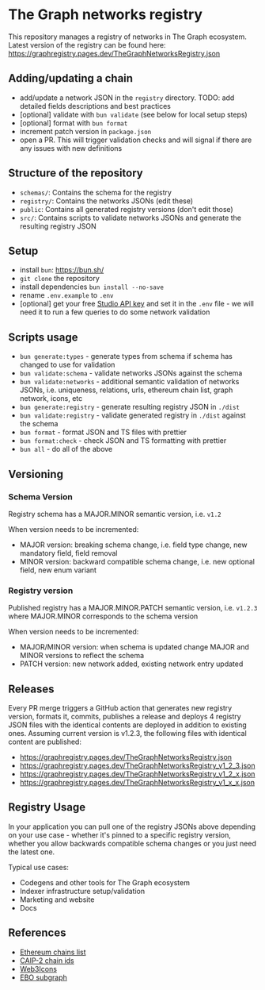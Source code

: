 # The Graph networks registry

This repository manages a registry of networks in The Graph ecosystem. Latest version of the registry can be found here: https://graphregistry.pages.dev/TheGraphNetworksRegistry.json

## Adding/updating a chain

- add/update a network JSON in the `registry` directory. TODO: add detailed fields descriptions and best practices
- [optional] validate with `bun validate` (see below for local setup steps)
- [optional] format with `bun format`
- increment patch version in `package.json`
- open a PR. This will trigger validation checks and will signal if there are any issues with new definitions

## Structure of the repository

- `schemas/`: Contains the schema for the registry
- `registry/`: Contains the networks JSONs (edit these)
- `public`: Contains all generated registry versions (don't edit those)
- `src/`: Contains scripts to validate networks JSONs and generate the resulting registry JSON

## Setup

- install `bun`: https://bun.sh/
- `git clone` the repository
- install dependencies `bun install --no-save`
- rename `.env.example` to `.env`
- [optional] get your free [Studio API key](https://thegraph.com/studio/apikeys/) and set it in the `.env` file - we will need it to run a few queries to do some network validation

## Scripts usage

- `bun generate:types` - generate types from schema if schema has changed to use for validation
- `bun validate:schema` - validate networks JSONs against the schema
- `bun validate:networks` - additional semantic validation of networks JSONs, i.e. uniqueness, relations, urls, ethereum chain list, graph network, icons, etc
- `bun generate:registry` - generate resulting registry JSON in `./dist`
- `bun validate:registry` - validate generated registry in `./dist` against the schema
- `bun format` - format JSON and TS files with prettier
- `bun format:check` - check JSON and TS formatting with prettier
- `bun all` - do all of the above

## Versioning

### Schema Version

Registry schema has a MAJOR.MINOR semantic version, i.e. `v1.2`

When version needs to be incremented:

- MAJOR version: breaking schema change, i.e. field type change, new mandatory field, field removal
- MINOR version: backward compatible schema change, i.e. new optional field, new enum variant

### Registry version

Published registry has a MAJOR.MINOR.PATCH semantic version, i.e. `v1.2.3` where MAJOR.MINOR corresponds to the schema version

When version needs to be incremented:

- MAJOR/MINOR version: when schema is updated change MAJOR and MINOR versions to reflect the schema
- PATCH version: new network added, existing network entry updated

## Releases

Every PR merge triggers a GitHub action that generates new registry version, formats it, commits, publishes a release and deploys
4 registry JSON files with the identical contents are deployed in addition to existing ones.
Assuming current version is v1.2.3, the following files with identical content are published:

- https://graphregistry.pages.dev/TheGraphNetworksRegistry.json
- https://graphregistry.pages.dev/TheGraphNetworksRegistry_v1_2_3.json
- https://graphregistry.pages.dev/TheGraphNetworksRegistry_v1_2_x.json
- https://graphregistry.pages.dev/TheGraphNetworksRegistry_v1_x_x.json

## Registry Usage

In your application you can pull one of the registry JSONs above depending on your use case - whether it's pinned to a specific registry version, whether you allow backwards compatible schema changes or you just need the latest one.

Typical use cases:

- Codegens and other tools for The Graph ecosystem
- Indexer infrastructure setup/validation
- Marketing and website
- Docs

## References

- [Ethereum chains list](https://github.com/ethereum-lists/chains)
- [CAIP-2 chain ids](https://chainagnostic.org/CAIPs/caip-2)
- [Web3Icons](https://github.com/0xa3k5/web3icons/tree/main/raw-svgs/networks/branded)
- [EBO subgraph](https://thegraph.com/explorer/subgraphs/4KFYqUWRTZQ9gn7GPHC6YQ2q15chJfVrX43ezYcwkgxB)
